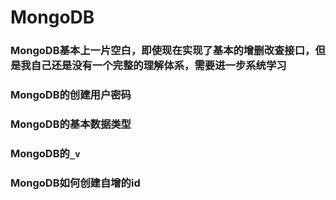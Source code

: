 # MongoDB

### MongoDB基本上一片空白，即使现在实现了基本的增删改查接口，但是我自己还是没有一个完整的理解体系，需要进一步系统学习
### MongoDB的创建用户密码
### MongoDB的基本数据类型
### MongoDB的`_v`
### MongoDB如何创建自增的id